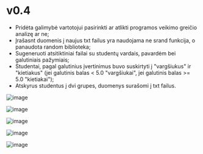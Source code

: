 # v0.4
- Pridėta galimybė vartotojui pasirinkti ar atlikti programos veikimo greičio analizę ar ne;
- Įrašasnt duomenis į naujus txt failus yra naudojama ne srand funkcija, o panaudota random biblioteka;
- Sugeneruoti atsitiktiniai failai su studentų vardais, pavardėm bei galutiniais pažymiais;
- Studentai, pagal galutinius įvertinimus buvo suskirtyti į "vargšiukus" ir "kietiakus" (jei galutinis balas < 5.0 "vargšiukai", jei galutinis balas >= 5.0 "kietiakai");
- Atskyrus studentus į dvi grupes, duomenys surašomi į txt failus.


![image](https://user-images.githubusercontent.com/90153125/139930341-c12f808c-d563-4ed9-9f8c-61300b7468f7.png)

![image](https://user-images.githubusercontent.com/90153125/139930472-9ee5fc3e-5941-429a-931b-bc25d407b99a.png)

![image](https://user-images.githubusercontent.com/90153125/139930620-f837a891-36db-454f-9d26-e3861882eed6.png)

![image](https://user-images.githubusercontent.com/90153125/139931186-651b7203-65c1-4555-9299-5afeeb6a1be1.png)

![image](https://user-images.githubusercontent.com/90153125/139938229-6332c172-30f5-4a55-b846-c2ac5b970bab.png)

